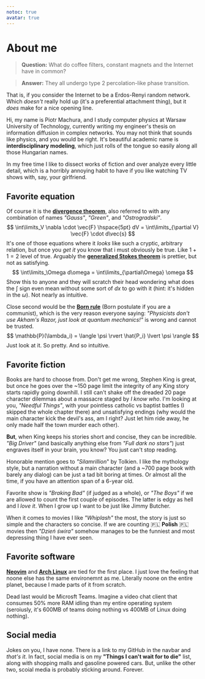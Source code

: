 ```yaml
---
notoc: true
avatar: true
---
```

# About me
> **Question:** What do coffee filters, constant magnets and the Internet have in common?

> **Answer:** They all undergo type 2 percolation-like phase transition.

That is, if you consider the Internet to be a Erdos-Renyi random network. Which *doesn't* really hold up (it's a
preferential attachment thing), but it *does* make for a nice opening line.

Hi, my name is Piotr Machura, and I study computer physics at Warsaw University of Technology, currently writing my
engineer's thesis on information diffusion in complex networks. You may not think that sounds like physics, and you
would be right. It's beautiful academic name is **interdisciplinary modeling**, which just rolls of the tongue so
easily along all those Hungarian names.

In my free time I like to dissect works of fiction and over analyze every little detail, which is a horribly annoying
habit to have if you like watching TV shows with, say, your girlfriend.

## Favorite equation
Of course it is the **[divergence theorem](https://en.wikipedia.org/wiki/Divergence_theorem)**, also referred to with
any combination of names *"Gauss"*, *"Green"*, and *"Ostrogradski"*.
$$
\int\limits_V \nabla \cdot \vec{F} \hspace{5pt} dV = \int\limits_{\partial V} \vec{F} \cdot d\vec{s}
$$
It's one of those equations where it *looks* like such a cryptic, arbitrary relation, but once you *get it* you know
that i must obviously be true. Like $1+1=2$ level of true. Arguably the **[generalized Stokes
theorem](https://en.wikipedia.org/wiki/Generalized_Stokes_theorem)** is prettier, but not as satisfying.
$$
\int\limits_\Omega d\omega = \int\limits_{\partial\Omega} \omega
$$
Show this to anyone and they will scratch their head wondering what does the $\int$ sign even mean without some sort of
$dx$ to go with it (hint: it's hidden in the $\omega$). Not nearly as intuitive.

Close second would be the **[Born rule](https://en.wikipedia.org/wiki/Born_rule)** (Born postulate if you are a
communist), which is the very reason everyone saying: *"Physicists don't use Akham's Razor, just look at quantum
mechanics!"* is wrong and cannot be trusted.
$$
\mathbb{P}(\lambda_i) = \langle \psi \rvert \hat{P_i} \lvert \psi \rangle
$$
Just look at it. So pretty. And so intuitive.

## Favorite fiction
Books are hard to choose from. Don't get me wrong, Stephen King is great, but once he goes over the ~150 page limit the
integrity of any King story starts rapidly going downhill. I still can't shake off the dreaded 20 page character
dilemmas about a massacre staged by *I know who*. I'm looking at you, *"Needful Things"*, with your pointless catholic
vs baptist battles (I skipped the whole chapter there) and unsatisfying endings (why would the main character kick the
devil's ass, am I right? Just let him ride away, he only made half the town murder each other).

**But**, when King keeps his stories short and concise, they can be incredible. *"Big Driver"* (and basically
anything else from *"Full dark no stars"*) just engraves itself in your brain, you know? You just can't stop reading.

Honorable mention goes to *"Silamrillion*" by Tolkien. I like the mythology style, but a narration without a main
character (and a ~700 page book with barely any dialog) can be just a tad bit boring at times. Or almost all the time,
if you have an attention span of a 6-year old.

Favorite show is *"Braking Bad"* (if judged as a whole), or *"The Boys"* if we are allowed to count the first couple of
episodes. The latter is edgy as hell and I *love it*. When I grow up I want to be just like Jimmy Butcher.

When it comes to movies I like *"Whiplash"* the most, the story is just so simple and the characters so concise. If we
are counting
🇵🇱
**Polish**
🇵🇱
movies then *"Dzień świra"* somehow manages to be the funniest and most depressing thing I have ever seen.

## Favorite software
**[Neovim](https://neovim.io/)** and **[Arch Linux](https://archlinux.org/)** are tied for the first place. I just love
the feeling that noone else has the same environemnt as me. Literally noone on the entire planet, because I made parts
of it from scratch.

Dead last would be Microsft Teams. Imagine a video chat client that consumes 50% more RAM idling than my entire operating
system (seroiusly, it's 600MB of teams doing nothing vs 400MB of Linux doing nothing).

## Social media
Jokes on you, I have none. There is a link to my GitHub in the navbar and *that's it*. In fact, social media is on my
**"Things I can't wait for to die"** list, along with shopping malls and gasoline powered cars. But, unlike the other
two, scoial media is probably sticking around. Forever.
